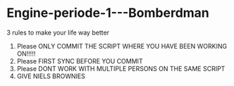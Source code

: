 # Engine-periode-1---Bomberdman

3 rules to make your life way better

1. Please ONLY COMMIT THE SCRIPT WHERE YOU HAVE BEEN WORKING ON!!!!!
2. Please FIRST SYNC BEFORE YOU COMMIT
3. Please DONT WORK WITH MULTIPLE PERSONS ON THE SAME SCRIPT
4. GIVE NIELS BROWNIES